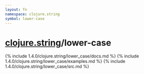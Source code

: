 ```yaml
---
layout: fn
namespace: clojure.string
symbol: lower-case
---
```


# [clojure.string](../)/lower-case

{% include 1.4.0/clojure.string/lower_case/docs.md %}
{% include 1.4.0/clojure.string/lower_case/examples.md %}
{% include 1.4.0/clojure.string/lower_case/src.md %}

